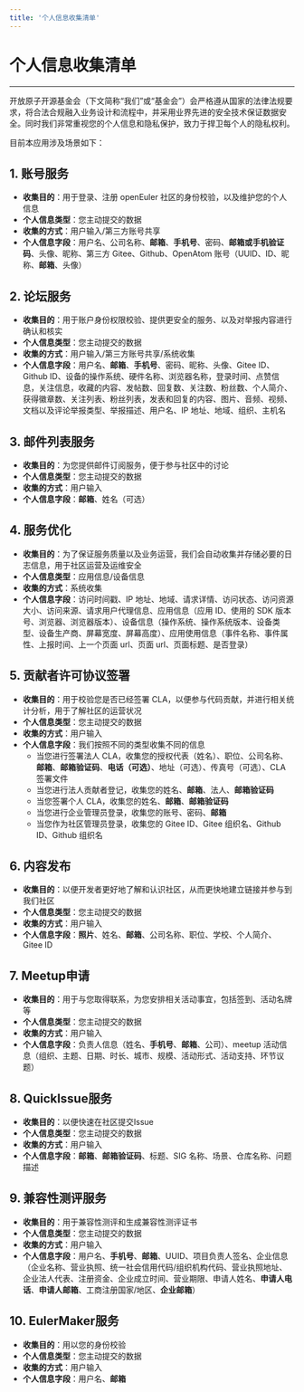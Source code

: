 ```yaml
---
title: '个人信息收集清单'
---
```


<div class='markdown markdown-statement'>

# 个人信息收集清单

<hr/>

开放原子开源基金会（下文简称“我们”或“基金会”）会严格遵从国家的法律法规要求，将合法合规融入业务设计和流程中，并采用业界先进的安全技术保证数据安全。同时我们非常重视您的个人信息和隐私保护，致力于捍卫每个人的隐私权利。

目前本应用涉及场景如下：

## 1. 账号服务

- **收集目的**：用于登录、注册 openEuler 社区的身份校验，以及维护您的个人信息
- **个人信息类型**：您主动提交的数据
- **收集的方式**：用户输入/第三方账号共享
- **个人信息字段**：用户名、公司名称、**邮箱**、**手机号**、密码、**邮箱或手机验证码**、头像、昵称、第三方 Gitee、Github、OpenAtom 账号（UUID、ID、昵称、**邮箱**、头像）

## 2. 论坛服务

- **收集目的**：用于账户身份权限校验、提供更安全的服务、以及对举报内容进行确认和核实
- **个人信息类型**：您主动提交的数据
- **收集的方式**：用户输入/第三方账号共享/系统收集
- **个人信息字段**：用户名、**邮箱**、**手机号**、密码、昵称、头像、Gitee ID、Github ID、设备的操作系统、硬件名称、浏览器名称，登录时间、点赞信息，关注信息，收藏的内容、发帖数、回复数、关注数、粉丝数、个人简介、 获得徽章数、关注列表、粉丝列表，发表和回复的内容、图片、音频、视频、文档以及评论举报类型、举报描述、用户名、IP 地址、地域、组织、主机名

## 3. 邮件列表服务

- **收集目的**：为您提供邮件订阅服务，便于参与社区中的讨论
- **个人信息类型**：您主动提交的数据
- **收集的方式**：用户输入
- **个人信息字段**：**邮箱**、姓名（可选）

## 4. 服务优化

- **收集目的**：为了保证服务质量以及业务运营，我们会自动收集并存储必要的日志信息，用于社区运营及运维安全
- **个人信息类型**：应用信息/设备信息
- **收集的方式**：系统收集
- **个人信息字段**：访问时间戳、IP 地址、地域、请求详情、访问状态、访问资源大小、访问来源、请求用户代理信息、应用信息（应用 ID、使用的 SDK 版本号、浏览器、浏览器版本）、设备信息（操作系统、操作系统版本、设备类型、设备生产商、屏幕宽度、屏幕高度）、应用使用信息（事件名称、事件属性、上报时间、上一个页面 url、页面 url、页面标题、是否登录）

## 5. 贡献者许可协议签署

- **收集目的**：用于校验您是否已经签署 CLA，以便参与代码贡献，并进行相关统计分析，用于了解社区的运营状况
- **个人信息类型**：您主动提交的数据
- **收集的方式**：用户输入
- **个人信息字段**：我们按照不同的类型收集不同的信息
  - 当您进行签署法人 CLA，收集您的授权代表（姓名）、职位、公司名称、**邮箱**、**邮箱验证码**、**电话（可选）**、地址（可选）、传真号（可选）、CLA 签署文件
  - 当您进行法人贡献者登记，收集您的姓名、**邮箱**、法人、**邮箱验证码**
  - 当您签署个人 CLA，收集您的姓名、**邮箱**、**邮箱验证码**
  - 当您进行企业管理员登录，收集您的账号、密码、**邮箱**
  - 当您作为社区管理员登录，收集您的 Gitee ID、Gitee 组织名、Github ID、Github 组织名

## 6. 内容发布

- **收集目的**：以便开发者更好地了解和认识社区，从而更快地建立链接并参与到我们社区
- **个人信息类型**：您主动提交的数据
- **收集的方式**：用户输入
- **个人信息字段**：**照片**、姓名、**邮箱**、公司名称、职位、学校、个人简介、Gitee ID

## 7. Meetup申请

- **收集目的**：用于与您取得联系，为您安排相关活动事宜，包括签到、活动名牌等
- **个人信息类型**：您主动提交的数据
- **收集的方式**：用户输入
- **个人信息字段**：负责人信息（姓名、**手机号**、**邮箱**、公司）、meetup 活动信息（组织、主题、日期、时长、城市、规模、活动形式、活动支持、环节议题）

## 8. QuickIssue服务

- **收集目的**：以便快速在社区提交Issue
- **个人信息类型**：您主动提交的数据
- **收集的方式**：用户输入
- **个人信息字段**：**邮箱**、**邮箱验证码**、标题、SIG 名称、场景、仓库名称、问题描述

## 9. 兼容性测评服务

- **收集目的**：用于兼容性测评和生成兼容性测评证书
- **个人信息类型**：您主动提交的数据
- **收集的方式**：用户输入
- **个人信息字段**：用户名、**手机号**、**邮箱**、UUID、项目负责人签名、企业信息（企业名称、营业执照、统一社会信用代码/组织机构代码、营业执照地址、企业法人代表、注册资金、企业成立时间、营业期限、申请人姓名、**申请人电话**、**申请人邮箱**、工商注册国家/地区、**企业邮箱**）

## 10. EulerMaker服务

- **收集目的**：用以您的身份校验
- **个人信息类型**：您主动提交的数据
- **收集的方式**：用户输入
- **个人信息字段**：用户名、**邮箱**

</div>
